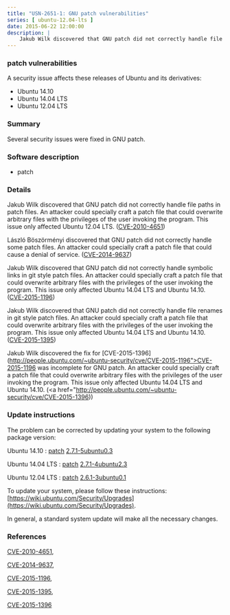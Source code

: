 ```yaml
---
title: "USN-2651-1: GNU patch vulnerabilities"
series: [ ubuntu-12.04-lts ]
date: 2015-06-22 12:00:00
description: |
    Jakub Wilk discovered that GNU patch did not correctly handle file paths in patch files. An attacker could specially craft a patch file that could overwrite arbitrary files with the privileges of the user invoking the program. This issue only affected Ubuntu 12.04 LTS. ([CVE-2010-4651](http://people.ubuntu.com/~ubuntu-security/cve/CVE-2010-4651))
--- 
```

 
### patch vulnerabilities

A security issue affects these releases of Ubuntu and its derivatives:

* Ubuntu 14.10
* Ubuntu 14.04 LTS
* Ubuntu 12.04 LTS

### Summary

Several security issues were fixed in GNU patch. 

### Software description

* patch 

### Details

Jakub Wilk discovered that GNU patch did not correctly handle file paths in patch files. An attacker could specially craft a patch file that could overwrite arbitrary files with the privileges of the user invoking the program. This issue only affected Ubuntu 12.04 LTS. ([CVE-2010-4651](http://people.ubuntu.com/~ubuntu-security/cve/CVE-2010-4651))

László Böszörményi discovered that GNU patch did not correctly handle some patch files. An attacker could specially craft a patch file that could cause a denial of service. ([CVE-2014-9637](http://people.ubuntu.com/~ubuntu-security/cve/CVE-2014-9637))

Jakub Wilk discovered that GNU patch did not correctly handle symbolic links in git style patch files. An attacker could specially craft a patch file that could overwrite arbitrary files with the privileges of the user invoking the program. This issue only affected Ubuntu 14.04 LTS and Ubuntu 14.10. ([CVE-2015-1196](http://people.ubuntu.com/~ubuntu-security/cve/CVE-2015-1196))

Jakub Wilk discovered that GNU patch did not correctly handle file renames in git style patch files. An attacker could specially craft a patch file that could overwrite arbitrary files with the privileges of the user invoking the program. This issue only affected Ubuntu 14.04 LTS and Ubuntu 14.10. ([CVE-2015-1395](http://people.ubuntu.com/~ubuntu-security/cve/CVE-2015-1395))

Jakub Wilk discovered the fix for [CVE-2015-1396](http://people.ubuntu.com/~ubuntu-security/cve/CVE-2015-1196">CVE-2015-1196</a> was incomplete for GNU patch. An attacker could specially craft a patch file that could overwrite arbitrary files with the privileges of the user invoking the program. This issue only affected Ubuntu 14.04 LTS and Ubuntu 14.10. (<a href="http://people.ubuntu.com/~ubuntu-security/cve/CVE-2015-1396)) 

### Update instructions

The problem can be corrected by updating your system to the following package version:

Ubuntu 14.10
 : [patch](https://launchpad.net/ubuntu/+source/patch) <span> [2.7.1-5ubuntu0.3](https://launchpad.net/ubuntu/+source/patch/2.7.1-5ubuntu0.3) </span> 

Ubuntu 14.04 LTS
 : [patch](https://launchpad.net/ubuntu/+source/patch) <span> [2.7.1-4ubuntu2.3](https://launchpad.net/ubuntu/+source/patch/2.7.1-4ubuntu2.3) </span> 

Ubuntu 12.04 LTS
 : [patch](https://launchpad.net/ubuntu/+source/patch) <span> [2.6.1-3ubuntu0.1](https://launchpad.net/ubuntu/+source/patch/2.6.1-3ubuntu0.1) </span> 

To update your system, please follow these instructions: [https://wiki.ubuntu.com/Security/Upgrades](https://wiki.ubuntu.com/Security/Upgrades).

In general, a standard system update will make all the necessary changes. 

### References

 [CVE-2010-4651](http://people.ubuntu.com/~ubuntu-security/cve/CVE-2010-4651), 

 [CVE-2014-9637](http://people.ubuntu.com/~ubuntu-security/cve/CVE-2014-9637), 

 [CVE-2015-1196](http://people.ubuntu.com/~ubuntu-security/cve/CVE-2015-1196), 

 [CVE-2015-1395](http://people.ubuntu.com/~ubuntu-security/cve/CVE-2015-1395), 

 [CVE-2015-1396](http://people.ubuntu.com/~ubuntu-security/cve/CVE-2015-1396)
 
